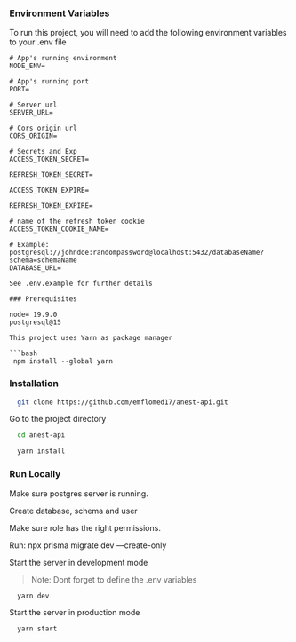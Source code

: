 <!-- Env Variables -->

### Environment Variables

To run this project, you will need to add the following environment variables to your .env file

````
# App's running environment
NODE_ENV=

# App's running port
PORT=

# Server url
SERVER_URL=

# Cors origin url
CORS_ORIGIN=

# Secrets and Exp
ACCESS_TOKEN_SECRET=

REFRESH_TOKEN_SECRET=

ACCESS_TOKEN_EXPIRE=

REFRESH_TOKEN_EXPIRE=

# name of the refresh token cookie
ACCESS_TOKEN_COOKIE_NAME=

# Example: postgresql://johndoe:randompassword@localhost:5432/databaseName?schema=schemaName
DATABASE_URL=

See .env.example for further details

### Prerequisites

node= 19.9.0
postgresql@15

This project uses Yarn as package manager

```bash
 npm install --global yarn
````

<!-- Installation -->

### Installation

```bash
  git clone https://github.com/emflomed17/anest-api.git
```

Go to the project directory

```bash
  cd anest-api
```

```bash
  yarn install
```

<!-- Run Locally -->

### Run Locally

Make sure postgres server is running.

Create database, schema and user

Make sure role has the right permissions.

Run:
npx prisma migrate dev —create-only

Start the server in development mode

> Note: Dont forget to define the .env variables

```bash
  yarn dev
```

Start the server in production mode

```bash
  yarn start
```
